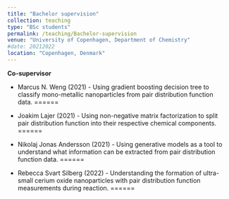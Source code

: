 ```yaml
---
title: "Bachelor supervision"
collection: teaching
type: "BSc students"
permalink: /teaching/Bachelor-supervision
venue: "University of Copenhagen, Department of Chemistry"
#date: 20212022
location: "Copenhagen, Denmark"
---
```


**Co-supervisor**

* Marcus N. Weng (2021) - Using gradient boosting decision tree to classify mono-metallic nanoparticles from pair distribution function data. 
======

* Joakim Lajer (2021) - Using non-negative matrix factorization to split pair distribution function into their respective chemical components. 
======

* Nikolaj Jonas Andersson (2021) - Using generative models as a tool to understand what information can be extracted from pair distribution function data. 
======

* Rebecca Svart Silberg (2022) - Understanding the formation of ultra-small cerium oxide nanoparticles with pair distribution function measurements during reaction. 
======